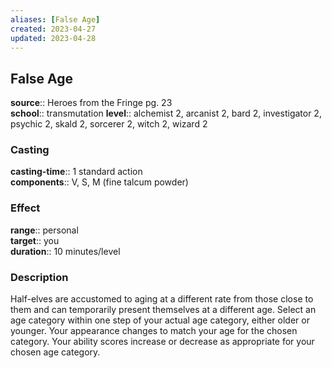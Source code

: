 ```yaml
---
aliases: [False Age]
created: 2023-04-27
updated: 2023-04-28
---
```


## False Age

**source**:: Heroes from the Fringe pg. 23  
**school**:: transmutation
**level**:: alchemist 2, arcanist 2, bard 2, investigator 2, psychic 2, skald 2, sorcerer 2, witch 2, wizard 2

### Casting

**casting-time**:: 1 standard action  
**components**:: V, S, M (fine talcum powder)

### Effect

**range**:: personal  
**target**:: you  
**duration**:: 10 minutes/level

### Description

Half-elves are accustomed to aging at a different rate from those close to them and can temporarily present themselves at a different age. Select an age category within one step of your actual age category, either older or younger. Your appearance changes to match your age for the chosen category. Your ability scores increase or decrease as appropriate for your chosen age category.
